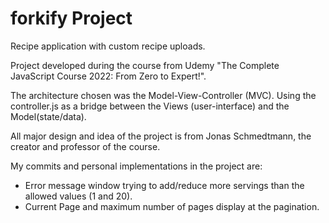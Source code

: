 # forkify Project

Recipe application with custom recipe uploads.

Project developed during the course from Udemy "The Complete JavaScript Course 2022: From Zero to Expert!".

The architecture chosen was the Model-View-Controller (MVC). Using the controller.js as a bridge between the Views (user-interface) and the Model(state/data).

All major design and idea of the project is from Jonas Schmedtmann, the creator and professor of the course.

My commits and personal implementations in the project are:

- Error message window trying to add/reduce more servings than the allowed values (1 and 20).
- Current Page and maximum number of pages display at the pagination.
